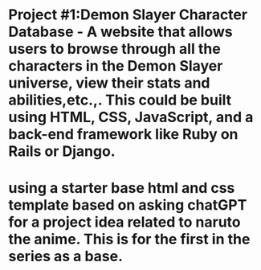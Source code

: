 # Project #1:Demon Slayer Character Database - A website that allows users to browse through all the characters in the Demon Slayer universe, view their stats and abilities,etc.,. This could be built using HTML, CSS, JavaScript, and a back-end framework like Ruby on Rails or Django. 

# using a starter base html and css template based on asking chatGPT for a project idea related to naruto the anime. This is for the first in the series as a base. 



